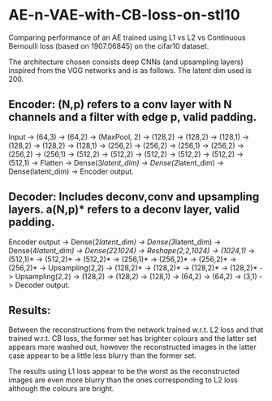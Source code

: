 # AE-n-VAE-with-CB-loss-on-stl10
Comparing performance of an AE trained using L1 vs L2 vs Continuous Bernoulli loss (based on 1907.06845) on the cifar10 dataset. 

The architecture chosen consists deep CNNs (and upsampling layers) inspired from the VGG networks and is as follows. The latent dim used is 200.

## Encoder:  (N,p) refers to a conv layer with N channels and a filter with edge p, valid padding.

Input -> (64,3) -> (64,2) -> (MaxPool, 2) -> (128,2) -> (128,2) -> (128,1) -> (128,2) -> (128,2) -> (128,1) -> (256,2) -> (256,2) -> (256,1) -> (256,2) -> (256,2) -> (256,1) -> (512,2) -> (512,2) -> (512,2) -> (512,2) -> (512,2) -> (512,1) -> Flatten -> Dense(3*latent_dim) -> Dense(2*latent_dim) -> Dense(latent_dim) -> Encoder output.

## Decoder: Includes deconv,conv and upsampling layers. a(N,p)* refers to a deconv layer, valid padding.

Encoder output -> Dense(2*latent_dim) -> Dense(3*latent_dim) -> Dense(4*latent_dim) -> Dense(2*2*1024) -> Reshape(2,2,1024) -> (1024,1)* -> (512,1)* -> (512,2)* -> (512,2)* -> (256,1)* -> (256,2)* -> (256,2)* -> (256,2)* -> Upsampling(2,2) -> (128,2)* -> (128,2)* -> (128,2)* -> (128,2)* -> Upsampling(2,2) -> (128,2) -> (128,2) -> (128,1) -> (64,2) -> (64,2) -> (3,1) -> Decoder output.

## Results:

Between the reconstructions from the network trained w.r.t. L2 loss and that trained w.r.t. CB loss, the former set has brighter colours and the latter set appears more washed out, however the reconstructed images in the latter case appear to be a little less blurry than the former set. 

The results using L1 loss appear to be the worst as the reconstructed images are even more blurry than the ones corresponding to L2 loss although the colours are bright. 
